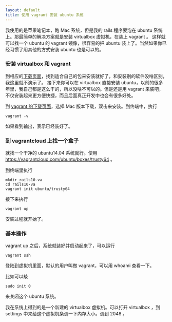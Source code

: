 ```yaml
---
layout: default
title: 使用 vagrant 安装 ubuntu 系统
---
```


我使用的是苹果笔记本，跑 Mac 系统，但是我的 rails 程序要泡在 ubuntu 系统上。那最简单的解决方案就是安装 virtualbox 虚拟机，在装上 vagrant 。 这样就可以找一个 ubuntu 的 vagrant 镜像，很容易的把 ubuntu 装上了。当然如果你已经习惯了用其他的方式安装 ubuntu 也是可以的。

### 安装 virtualbox 和 vagrant

到相应的[下载页面](https://www.virtualbox.org/wiki/Downloads)，找到适合自己的包来安装就好了，和安装别的软件没啥区别，我这里就不演示了。
接下来你可以在 virtualbox 直接安装 ubuntu，以前的很多年里，我自己都是这么干的，所以没啥不可以的。但是还是用 vagrant 来装吧，不仅安装起来更方便快捷，而且后面真正开发中也会有很多好处。

到 [vagrant 的下载页面](https://www.vagrantup.com/downloads.html)，选择 Mac 版本下载，双击来安装。到终端中，执行

    vagrant -v

如果看到输出，表示已经装好了。

### 到 vagrantcloud 上找一个盒子

就找一个干净的 ubuntu14.04 系统就行。使用 <https://vagrantcloud.com/ubuntu/boxes/trusty64> 。

到终端里执行

    mkdir rails10-va
    cd rails10-va
    vagrant init ubuntu/trusty64

接下来执行

    vagrant up

安装过程就开始了。

### 基本操作

vagrant up 之后，系统就装好并启动起来了，可以运行

    vagrant ssh

登陆到虚拟机里面，默认的用户叫做 vagrant，可以用 whoami 查看一下。

比如可以敲

    sudo init 0

来关闭这个 ubuntu 系统。

我在系统上得到的是一个新建的 virtualbox 虚拟机。可以打开 virtualbox ，到 settings 中来给这个虚拟机条调一下内存大小。调到 2048 。

<!-- https://laracasts.com/search?q=vagrant -->
